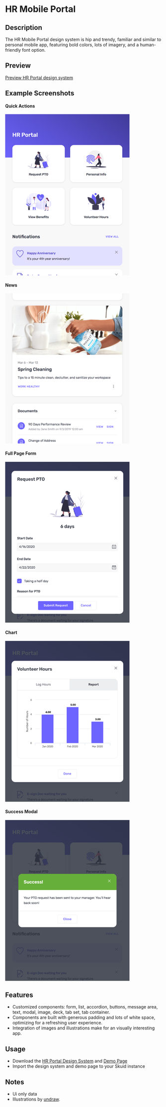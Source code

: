 # HR Mobile Portal 

## Description
The HR Mobile Portal design system is hip and trendy, familiar and similar to personal mobile app, featuring bold colors, lots of imagery, and a human-friendly font option. 

## Preview
[Preview HR Portal design system](https://portal.skuidsite.com/designsystems/hr-portal)

## Example Screenshots
#### Quick Actions
<img src="Screenshots/quick_actions.png" alt="Screenshot: Quick Actions" width="400"/>

#### News
<img src="Screenshots/news.png" alt="Screenshot: News" width="400"/>

#### Full Page Form
<img src="Screenshots/request_pto.png" alt="Screenshot: Full Page Form" width="400"/>

#### Chart
<img src="Screenshots/chart.png" alt="Screenshot: Chart" width="400"/>

#### Success Modal
<img src="Screenshots/success_modal.png" alt="Screenshot: Success Modal" width="400"/>

## Features
- Customized components: form, list, accordion, buttons, message area, text, modal, image, deck, tab set, tab container.
- Components are built with generous padding and lots of white space, optimizing for a refreshing user experience.
- Integration of images and illustrations make for an visually interesting app.

## Usage
- Download the [HR Portal Design System](HR_Portal.designsystem) and [Demo Page](HRPortal_DemoPage.xml)
- Import the design system and demo page to your Skuid instance

## Notes
- Ui only data
- Illustrations by [undraw](https://undraw.co/).

